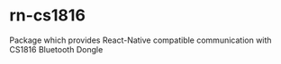 # rn-cs1816
Package which provides React-Native compatible communication with CS1816 Bluetooth Dongle
